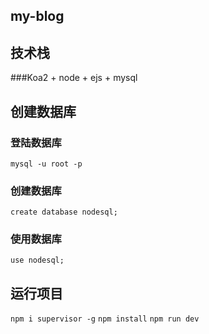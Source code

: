 ## my-blog

## 技术栈
###Koa2 + node + ejs + mysql

## 创建数据库
### 登陆数据库
`mysql -u root -p`

### 创建数据库
`create database nodesql;`

### 使用数据库
`use nodesql;`

## 运行项目
`npm i supervisor -g`
`npm install`
`npm run dev`